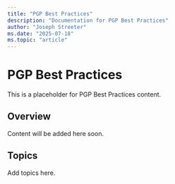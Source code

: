 ```yaml
---
title: "PGP Best Practices"
description: "Documentation for PGP Best Practices"
author: "Joseph Streeter"
ms.date: "2025-07-18"
ms.topic: "article"
---
```


# PGP Best Practices

This is a placeholder for PGP Best Practices content.

## Overview

Content will be added here soon.

## Topics

Add topics here.
